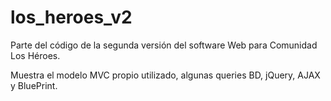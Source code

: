 los_heroes_v2
=============

Parte del código de la segunda versión del software Web para Comunidad Los Héroes.

Muestra el modelo MVC propio utilizado, algunas queries BD, jQuery, AJAX y BluePrint.
